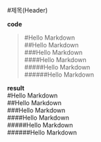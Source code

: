 #제목(Header)

__code__
>#Hello Markdown<br>##Hello Markdown<br>###Hello Markdown<br>####Hello Markdown<br>#####Hello Markdown<br>######Hello Markdown

__result__<br>
#Hello Markdown<br>
##Hello Markdown<br>
###Hello Markdown<br>
####Hello Markdown<br>
#####Hello Markdown<br>
######Hello Markdown<br>
